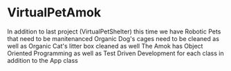# VirtualPetAmok
In addition to last project (VirtualPetShelter) this time we have Robotic Pets that need to be manitenanced
Organic Dog's cages need to be cleaned as well as Organic Cat's litter box cleaned as well
The Amok has Object Oriented Programming as well as Test Driven Development for each class in addition to the App class
